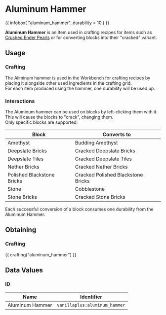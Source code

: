 # Aluminum Hammer

{{ infobox(
  "aluminum_hammer",
  durability = 10
) }}

**Aluminum Hammer** is an Item used in crafting recipes for items such as [Crushed Ender Pearls](crushed_ender_pearl.md) or for converting blocks into their "cracked" variant.

## Usage

### Crafting

The Aliminum hammer is used in the Workbench for crafting recipes by placing it alongside other used ingredients in the crafting grid.  
For each item produced using the hammer, one durability will be used up.

### Interactions

The Aluminum hammer can be used on blocks by left-clicking them with it. This will cause the blocks to "crack", changing them.  
Only specific blocks are supported:

| Block                      | Converts to                        |
|----------------------------|------------------------------------|
| Amethyst                   | Budding Amethyst                   |
| Deepslate Bricks           | Cracked Deepslate Bricks           |
| Deepslate Tiles            | Cracked Deepslate Tiles            |
| Nether Bricks              | Cracked Nether Bricks              |
| Polished Blackstone Bricks | Cracked Polished Blackstone Bricks |
| Stone                      | Cobblestone                        |
| Stone Bricks               | Cracked Stone Bricks               |

Each successful conversion of a block consumes one durability from the Aluminum Hammer.

## Obtaining

### Crafting

{{ crafting("aluminum_hammer") }}

## Data Values

### ID

| Name            | Identifier                    |
|-----------------|-------------------------------|
| Aluminum Hammer | `vanillaplus:aluminum_hammer` |

